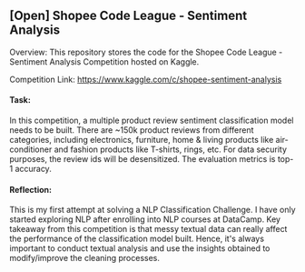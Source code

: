 ## [Open] Shopee Code League - Sentiment Analysis

Overview: This repository stores the code for the Shopee Code League - Sentiment Analysis Competition hosted on Kaggle.

Competition Link: https://www.kaggle.com/c/shopee-sentiment-analysis

#### Task:
In this competition, a multiple product review sentiment classification model needs to be built. There are ~150k product reviews from different categories, including electronics, furniture, home & living products like air-conditioner and fashion products like T-shirts, rings, etc. For data security purposes, the review ids will be desensitized. The evaluation metrics is top-1 accuracy.

#### Reflection:
This is my first attempt at solving a NLP Classification Challenge. I have only started exploring NLP after enrolling into NLP courses at DataCamp. Key takeaway from this competition is that messy textual data can really affect the performance of the classification model built. Hence, it's always important to conduct textual analysis and use the insights obtained to modify/improve the cleaning processes. 
